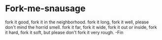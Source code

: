 # Fork-me-snausage
fork it good,
fork it in the neighborhood.
fork it long,
fork it well,
please don't mind the horrid smell.
fork it far,
fork it wide,
fork it out or inside,
fork it hard,
fork it soft,
but please don't fork it very rough.
-Fin
